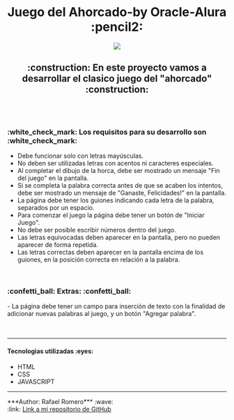 <h1 align="center">Juego del Ahorcado-by Oracle-Alura :pencil2:</h1>

<div align="center">
 <img src="https://user-images.githubusercontent.com/95598903/170319732-a1352eea-4833-4cc0-ac07-8c65c9db685c.gif">
</div>
   
<h2 align="center">
:construction: En este proyecto vamos a desarrollar el clasico juego del "ahorcado" :construction:
</h2><br><br>
    
<h3> :white_check_mark: Los requisitos para su desarrollo son :white_check_mark: </h3>  
<ul>
<li>Debe funcionar solo con letras mayúsculas.</li>  
<li>No deben ser utilizadas letras con acentos ni caracteres especiales.</li>  
<li>Al completar el dibujo de la horca, debe ser mostrado un mensaje "Fin del juego" en la pantalla.</li>
<li>Si se completa la palabra correcta antes de que se acaben los intentos, debe ser mostrado un mensaje de "Ganaste, Felicidades!" en la pantalla.</li>  
<li>La página debe tener los guiones indicando cada letra de la palabra, separados por un espacio.</li>  
<li>Para comenzar el juego la página debe tener un botón de "Iniciar Juego".</li>  
<li>No debe ser posible escribir números dentro del juego.</li>  
<li>Las letras equivocadas deben aparecer en la pantalla, pero no pueden aparecer de forma repetida.</li>  
<li>Las letras correctas deben aparecer en la pantalla encima de los guiones, en la posición correcta en relación a la palabra.</li>
</ul><br>
  
<h3> :confetti_ball: Extras: :confetti_ball: </h3>  
- La página debe tener un campo para inserción de texto con la finalidad de adicionar nuevas palabras al juego, y un botón "Agregar palabra".   <br><br><br><hr>

<h4>Tecnologias utilizadas :eyes: </h4>
<ul>
  <li>HTML</li>
  <li>CSS</li>
  <li>JAVASCRIPT</li>
</ul>

<hr>
***Author: Rafael Romero*** :wave: <br>  
:link: <a href="https://github.com/rafael-romero">Link a mi repositorio de GitHub</a> 

